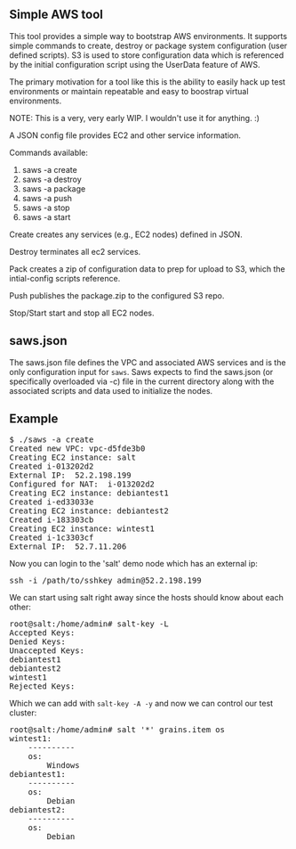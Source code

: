 Simple AWS tool
---------------

This tool provides a simple way to bootstrap AWS environments. It supports
simple commands to create, destroy or package system configuration (user
defined scripts). S3 is used to store configuration data which is referenced by
the initial configuration script using the UserData feature of AWS.

The primary motivation for a tool like this is the ability to easily hack up
test environments or maintain repeatable and easy to boostrap virtual
environments.

NOTE: This is a very, very early WIP. I wouldn't use it for anything. :)

A JSON config file provides EC2 and other service information.

Commands available:

1. saws -a create
2. saws -a destroy
3. saws -a package
4. saws -a push
5. saws -a stop
6. saws -a start

Create creates any services (e.g., EC2 nodes) defined in JSON.

Destroy terminates all ec2 services.

Pack creates a zip of configuration data to prep for upload to S3, which the intial-config scripts reference.

Push publishes the package.zip to the configured S3 repo.

Stop/Start start and stop all EC2 nodes.

saws.json
---------

The saws.json file defines the VPC and associated AWS services and is the only configuration input for <code>saws</code>. Saws expects to find the saws.json (or specifically overloaded via -c) file in the current directory along with the associated scripts and data used to initialize the nodes.


Example
-------
<pre>
$ ./saws -a create
Created new VPC: vpc-d5fde3b0
Creating EC2 instance: salt
Created i-013202d2
External IP:  52.2.198.199
Configured for NAT:  i-013202d2
Creating EC2 instance: debiantest1
Created i-ed33033e
Creating EC2 instance: debiantest2
Created i-183303cb
Creating EC2 instance: wintest1
Created i-1c3303cf
External IP:  52.7.11.206
</pre>

Now you can login to the 'salt' demo node which has an external ip:
<pre>
ssh -i /path/to/sshkey admin@52.2.198.199
</pre>

We can start using salt right away since the hosts should know about each other:
<pre>
root@salt:/home/admin# salt-key -L
Accepted Keys:
Denied Keys:
Unaccepted Keys:
debiantest1
debiantest2
wintest1
Rejected Keys:
</pre>

Which we can add with <code>salt-key -A -y</code> and now we can control our test cluster:

<pre>
root@salt:/home/admin# salt '*' grains.item os
wintest1:
    ----------
    os:
        Windows
debiantest1:
    ----------
    os:
        Debian
debiantest2:
    ----------
    os:
        Debian
</pre>

